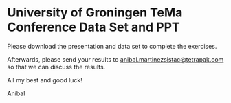 # University of Groningen TeMa Conference Data Set and PPT

Please download the presentation and data set to complete the exercises. 

Afterwards, please send your results to anibal.martinezsistac@tetrapak.com so that we can discuss the results. 

All my best and good luck!

Aníbal
